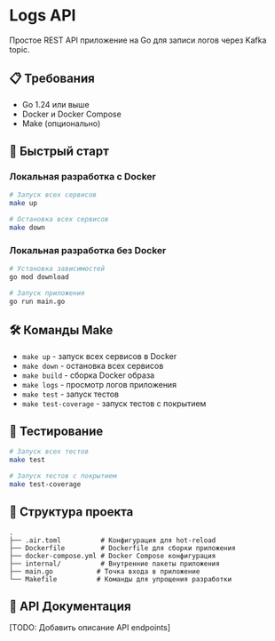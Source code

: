 # Logs API

Простое REST API приложение на Go для записи логов через Kafka topic.

## 📋 Требования

- Go 1.24 или выше
- Docker и Docker Compose
- Make (опционально)

## 🚀 Быстрый старт

### Локальная разработка с Docker

```bash
# Запуск всех сервисов
make up

# Остановка всех сервисов
make down
```

### Локальная разработка без Docker

```bash
# Установка зависимостей
go mod download

# Запуск приложения
go run main.go
```

## 🛠 Команды Make

- `make up` - запуск всех сервисов в Docker
- `make down` - остановка всех сервисов
- `make build` - сборка Docker образа
- `make logs` - просмотр логов приложения
- `make test` - запуск тестов
- `make test-coverage` - запуск тестов с покрытием

## 🧪 Тестирование

```bash
# Запуск всех тестов
make test

# Запуск тестов с покрытием
make test-coverage
```

## 📁 Структура проекта

```
.
├── .air.toml          # Конфигурация для hot-reload
├── Dockerfile         # Dockerfile для сборки приложения
├── docker-compose.yml # Docker Compose конфигурация
├── internal/          # Внутренние пакеты приложения
├── main.go           # Точка входа в приложение
└── Makefile          # Команды для упрощения разработки
```

## 📝 API Документация

[TODO: Добавить описание API endpoints]

